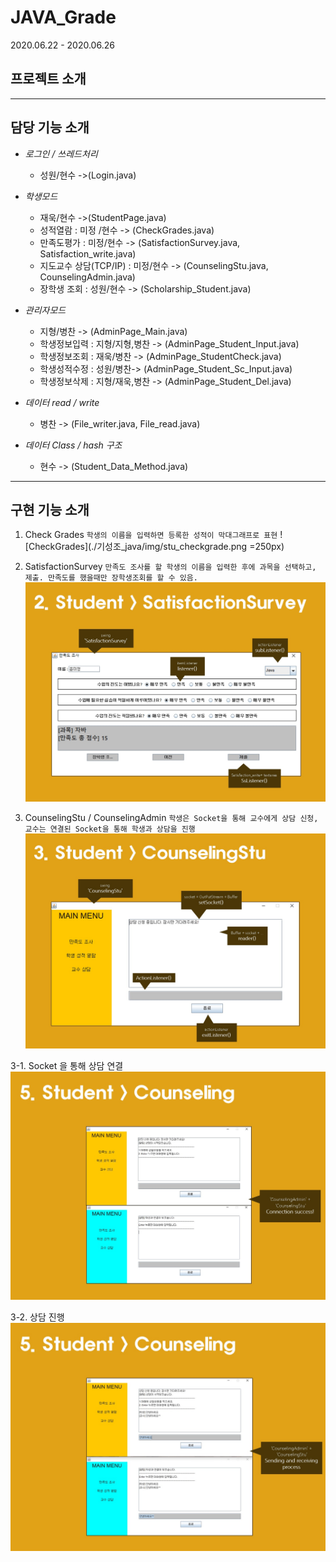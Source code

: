 # JAVA_Grade
2020.06.22 - 2020.06.26


## 프로젝트 소개


----

## 담당 기능 소개
- _로그인 / 쓰레드처리_  
  - 성원/현수 ->(Login.java)

- _학생모드_
  - 재욱/현수 ->(StudentPage.java)
  - 성적열람 : 미정 /현수 -> (CheckGrades.java)
  - 만족도평가 : 미정/현수 -> (SatisfactionSurvey.java, Satisfaction_write.java)
  - 지도교수 상담(TCP/IP) : 미정/현수 -> (CounselingStu.java, CounselingAdmin.java)
  - 장학생 조회 : 성원/현수 -> (Scholarship_Student.java)

- _관리자모드_
  - 지형/병찬 -> (AdminPage_Main.java)
  - 학생정보입력 : 지형/지형,병찬 -> (AdminPage_Student_Input.java)
  - 학생정보조회 : 재욱/병찬 -> (AdminPage_StudentCheck.java)
  - 학생성적수정 :  성원/병찬-> (AdminPage_Student_Sc_Input.java)
  - 학생정보삭제 :  지형/재욱,병찬 -> (AdminPage_Student_Del.java)

- _데이터 read / write_
  - 병찬 -> (File_writer.java, File_read.java)

- _데이터 Class / hash 구조_
  - 현수 -> (Student_Data_Method.java)

----

## 구현 기능 소개

1. Check Grades
`학생의 이름을 입력하면 등록한 성적이 막대그래프로 표현`
![CheckGrades](./기성조_java/img/stu_checkgrade.png =250px)

2. SatisfactionSurvey
`만족도 조사를 할 학생의 이름을 입력한 후에 과목을 선택하고, 제출. 만족도를 했을때만 장학생조회를 할 수 있음.`
![SatisfactionSurvey](./기성조_java/img/stu_statisfactionSurvey.jpg)

3. CounselingStu / CounselingAdmin
`학생은 Socket을 통해 교수에게 상담 신청, 교수는 연결된 Socket을 통해 학생과 상담을 진행`
![CounselingStu/CounselingAdmin](./기성조_java/img/stu_counseling.jpg)

  3-1. Socket 을 통해 상담 연결
   ![Counseling](./기성조_java/img/counseling.jpg)
   
  3-2. 상담 진행
  ![Counseling](./기성조_java/img/counseling2.jpg)
